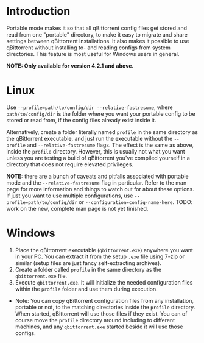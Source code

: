 # Introduction

Portable mode makes it so that all qBittorrent config files get stored and read from one "portable" directory, to make it easy to migrate and share settings between qBittorrent installations. It also makes it possible to use qBittorrent without installing to- and reading configs from system directories. This feature is most useful for Windows users in general.

**NOTE: Only available for version 4.2.1 and above.**

# Linux

Use `--profile=path/to/config/dir --relative-fastresume`, where `path/to/config/dir` is the folder where you want your portable config to be stored or read from, if the config files already exist inside it.

Alternatively, create a folder literally named `profile` in the same directory as the qBittorrent executable, and just run the executable without the `--profile` and `--relative-fastresume` flags. The effect is the same as above, inside the `profile` directory. However, this is usually not what you want unless you are testing a build of qBittorrent you've compiled yourself in a directory that does not require elevated privileges.

**NOTE:** there are a bunch of caveats and pitfalls associated with portable mode and the `--relative-fastresume` flag in particular. Refer to the man page for more information and things to watch out for about these options. If just you want to use multiple configurations, use `--profile=path/to/config/dir` or `--configuration=config-name-here`. TODO: work on the new, complete man page is not yet finished.

# Windows

1. Place the qBittorrent executable (`qbittorrent.exe`) anywhere you want in your PC. You can extract it from the setup `.exe` file using 7-zip or similar (setup files are just fancy self-extracting archives).
2. Create a folder called `profile` in the same directory as the `qbittorrent.exe` file.
3. Execute `qbittorrent.exe`. It will initialize the needed configuration files within the `profile` folder and use them during execution.

- Note: You can copy qBittorrent configuration files from any installation, portable or not, to the matching directories inside the `profile` directory. When started, qBittorrent will use those files if they exist. You can of course move the `profile` directory around including to different machines, and any `qbittorrent.exe` started beside it will use those configs.
